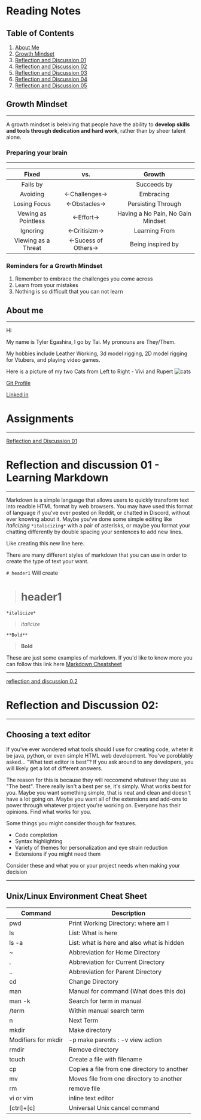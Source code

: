 # Reading Notes

## Table of Contents

1. [About Me](About-Me.md)
2. [Growth Mindset](Growth-Mindset.md)
3. [Reflection and Discussion 01](https://github.com/wildwoodwaltz/reading-notes/blob/main/Reflection%20and%20Discussion%2001.md)
4. [Reflection and Discussion 02](ReflectionandDiscussion02.md)
5. [Reflection and Discussion 03](ReflectionandDiscussion03.md)
6. [Reflection and Discussion 04](ReflectionandDiscussion04.md)
7. [Reflection and Discussion 05](ReflectionandDiscussion05.md)


## Growth Mindset
---

A growth mindset is beleiving that people have the ability to **develop skills and tools through dedication and hard work**, rather than by sheer talent alone.


### Preparing your brain
---

|Fixed|vs.|Growth|
|:---:|:---:| :---: |
| Fails by||Succeeds by|
|Avoiding|<-Challenges->|Embracing|
|Losing Focus|<-Obstacles->|Persisting Through|
|Vewing as Pointless|<-Effort->|Having a No Pain, No Gain Mindset|
|Ignoring| <-Critisizm->| Learning From|
|Viewing as a Threat|<-Sucess of Others->|Being inspired by|

### Reminders for a Growth Mindset
1. Remember to embrace the challenges you come across
2. Learn from your mistakes
3. Nothing is so difficult that you can not learn


## About me
---
Hi

My name is Tyler Egashira, I go by Tai. My pronouns are They/Them.

My hobbies include Leather Working, 3d model rigging, 2D model rigging for Vtubers, and playing video games.

Here is a picture of my two Cats from Left to Right - Vivi and Rupert
![cats](https://github.com/wildwoodwaltz/reading-notes/blob/main/assets/images/vivandrupert.png?raw=true)

[Git Profile](https://github.com/wildwoodwaltz)

[Linked in](https://www.linkedin.com/in/tyleregashira/)


# Assignments
---

[Reflection and Discussion 01](https://github.com/wildwoodwaltz/reading-notes/blob/main/Refection%20and%20Discussion%2001.md)

# Reflection and discussion 01 - Learning Markdown

---

Markdown is a simple language that allows users to quickly transform text into readble HTML format by web browsers. 
You may have used this format of language if you've ever posted on Reddit, 
or chatted in Discord, without ever knowing about it. 
Maybe you've done some simple editing like *italicizing* `*italicizing*` with a pair of asterisks, 
or maybe you format your chatting differently by double spacing your sentences to add new lines. 

Like creating this new line here. 

There are many different styles of markdown that you can use in order to create the type of text your want. 

`# header1` Will create
># header1

`*italicize*`
>*italicize*

`**Bold**`
>**Bold**

These are just some examples of markdown. 
If you'd like to know more you can follow this link here 
[Markdown Cheatsheet](https://www.markdownguide.org/cheat-sheet/)

---

[reflection and discussion 0.2](https://github.com/wildwoodwaltz/reading-notes/blob/main/Reflection%20and%20discussion%2002.md)
# Reflection and Discussion 02:
---

## Choosing a text editor

If you've ever wondered what tools should I use for creating code, wheter it be java, python, or even simple HTML web development. You've poroblably asked...
"What text editor is best"? If you ask around to any developers, you will likely get a lot of different answers. 

The reason for this is because they will reccomend whatever they use as "The best". There really isn't a best per se, it's simply. What works best for you.
Maybe you want something simple, that is neat and clean and doesn't have a lot going on. Maybe you want all of the extensions and add-ons to power through whatever project you're working on. Everyone has their opinions. Find what works for you.

Some things you might consider though for features.
- Code completion
- Syntax highlighting
- Variety of themes for personalization and eye strain reduction
- Extensions if you might need them

Consider these and what you or your project needs when making your decision

---

## Unix/Linux Environment Cheat Sheet

|Command|Description|
---|---|
|pwd|Print Working Directory: where am I|
|ls| List: What is here|
|ls -a| List: what is here and also what is hidden|
|~| Abbreviation for Home Directory|
|.| Abbreviation for Current Directory|
|..| Abbreviation for Parent Directory|
|cd| Change Directory|
|man <command>| Manual for command (What does this do)|
|man -k <term>| Search for term in manual|
|/term| Within manual search term|
|n| Next Term|
|mkdir| Make directory |
|Modifiers for mkdir|-p make parents : -v view action|
|rmdir| Remove directory|
|touch <filename>| Create a file with filename|
|cp <source> <destination>| Copies a file from one directory to another|
|mv <source> <destination>| Moves file from one directory to another|
|rm <file>|remove file|
|vi or vim| inline text editor|
|[ctrl]+[c]|Universal Unix cancel command|

